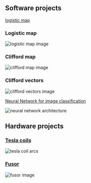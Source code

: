 
## Software projects 

[logistic map](https://github.com/blbadger/logistic-map)

### Logistic map

![logistic map image]({{https://blbadger.github.io}}/Logistic_zoom.png)

### Clifford map

![clifford map image]({{https://blbadger.github.io}}clifford_attractor(9,9).png)

### Clifford vectors 

![clifford vectors image]({{https://blbadger.github.io}}clifford_attractor_vectors(9,9).png)

[Neural Network for image classification](https://github.com/blbadger/neural-network) 

![neural network architecture]({{https://blbadger.github.io}}cNN_architecture.png)
 	
## Hardware projects

### [Tesla coils](/tesla-coils.md)

![tesla coil arcs](https://blbadger.github.io/newtesla.jpg)


### [Fusor](/fusor.md)

![fusor image]({{https://blbadger.github.io}}fusor-1-1.png)

